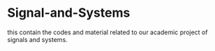 # Signal-and-Systems
this contain the codes and material related to our academic project of signals and systems.
